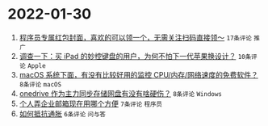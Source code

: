 # 2022-01-30

1. [程序员专属红包封面，喜欢的可以领一个，无需关注扫码直接领～](https://www.v2ex.com/t/831363) `17条评论` `推广`
1. [调查一下：买 iPad 的妙控键盘的用户，为何不怕下一代苹果换设计？](https://www.v2ex.com/t/831367) `10条评论` `Apple`
1. [macOS 系统下面，有没有比较好用的监控 CPU/内存/网络速度的免费软件？](https://www.v2ex.com/t/831366) `8条评论` `macOS`
1. [onedrive 作为主力同步存储网盘有没有啥硬伤？](https://www.v2ex.com/t/831365) `8条评论` `Windows`
1. [个人弄企业邮箱现在用哪个方便](https://www.v2ex.com/t/831369) `7条评论` `程序员`
1. [如何抵抗通胀](https://www.v2ex.com/t/831364) `6条评论` `问与答`
